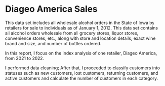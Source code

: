# Diageo America Sales
This data set includes all wholesale alcohol orders in the State of Iowa by retailers for sale to individuals as of January 1, 2012. This data set contains all alcohol orders wholesale from all grocery stores, liquor stores, convenience stores, etc., along with store and location details, exact wine brand and size, and number of bottles ordered.

In this report, I focus on the index analysis of one retailer, Diageo America, from 2021 to 2022.

I performed data cleaning; After that, I proceeded to classify customers into statuses such as new customers, lost customers, returning customers, and active customers and calculate the number of customers in each category.


